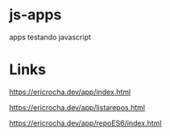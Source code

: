 # js-apps
apps testando javascript

# Links

https://ericrocha.dev/app/index.html 

https://ericrocha.dev/app/listarepos.html 

https://ericrocha.dev/app/repoES6/index.html 
